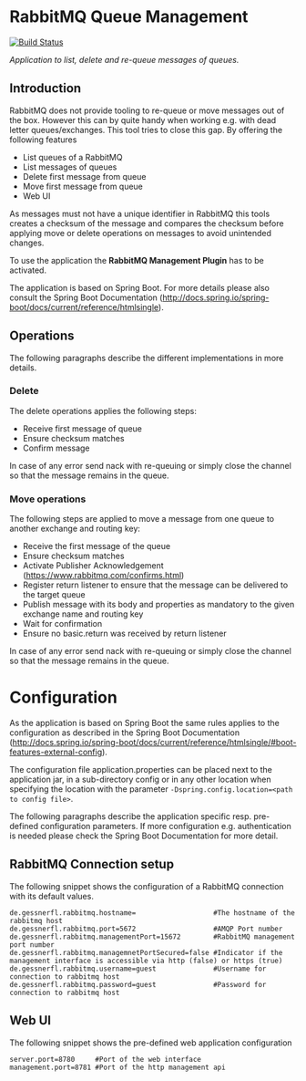 # RabbitMQ Queue Management
[![Build Status](https://travis-ci.org/gessnerfl/rabbitmq-queue-management.svg?branch=master)](https://travis-ci.org/gessnerfl/rabbitmq-queue-management)

*Application to list, delete and re-queue messages of queues.*

## Introduction

RabbitMQ does not provide tooling to re-queue or move messages out of the box. However this can by quite handy when working e.g. with dead letter queues/exchanges. This tool tries to close this gap. By offering the following features

* List queues of a RabbitMQ 
* List messages of queues
* Delete first message from queue
* Move first message from queue
* Web UI

As messages must not have a unique identifier in RabbitMQ this tools creates a checksum of the message and compares the checksum before applying move or delete operations on messages to avoid unintended changes.

To use the application the **RabbitMQ Management Plugin** has to be activated.

The application is based on Spring Boot. For more details please also consult the Spring Boot Documentation (http://docs.spring.io/spring-boot/docs/current/reference/htmlsingle).

## Operations
The following paragraphs describe the different implementations in more details.

### Delete

The delete operations applies the following steps:

- Receive first message of queue
- Ensure checksum matches
- Confirm message

In case of any error send nack with re-queuing or simply close the channel so that the message remains in the queue.

### Move operations

The following steps are applied to move a message from one queue to another exchange and routing key:

- Receive the first message of the queue
- Ensure checksum matches
- Activate Publisher Acknowledgement (https://www.rabbitmq.com/confirms.html)
- Register return listener to ensure that the message can be delivered to the target queue
- Publish message with its body and properties as mandatory to the given exchange name and routing key
- Wait for confirmation
- Ensure no basic.return was received by return listener

In case of any error send nack with re-queuing or simply close the channel so that the message remains in the queue.

# Configuration

As the application is based on Spring Boot the same rules applies to the configuration as described in the Spring Boot Documentation (http://docs.spring.io/spring-boot/docs/current/reference/htmlsingle/#boot-features-external-config).

The configuration file application.properties can be placed next to the application jar, in a sub-directory config or in any other location when specifying the location with the parameter `-Dspring.config.location=<path to config file>`.

The following paragraphs describe the application specific resp. pre-defined configuration parameters. If more configuration e.g. authentication is needed please check the Spring Boot Documentation for more detail.

## RabbitMQ Connection setup
The following snippet shows the configuration of a RabbitMQ connection with its default values.

    de.gessnerfl.rabbitmq.hostname=                   #The hostname of the rabbitmq host
    de.gessnerfl.rabbitmq.port=5672                   #AMQP Port number
    de.gessnerfl.rabbitmq.managementPort=15672        #RabbitMQ management port number
    de.gessnerfl.rabbitmq.managemnetPortSecured=false #Indicator if the management interface is accessible via http (false) or https (true)
    de.gessnerfl.rabbitmq.username=guest              #Username for connection to rabbitmq host
    de.gessnerfl.rabbitmq.password=guest              #Password for connection to rabbitmq host


## Web UI
The following snippet shows the pre-defined web application configuration

    server.port=8780     #Port of the web interface
    management.port=8781 #Port of the http management api

